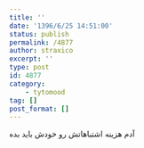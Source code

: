 ```yaml
---
title: ''
date: '1396/6/25 14:51:00'
status: publish
permalink: /4877
author: straxico
excerpt: ''
type: post
id: 4877
category:
    - tytomood
tag: []
post_format: []
---
```

‏آدم هزینه اشتباهاتش رو خودش باید بده